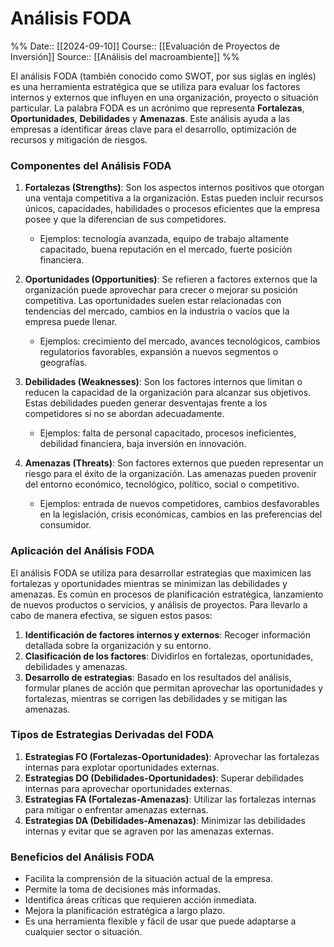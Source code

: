 # Análisis FODA

%%
Date:: [[2024-09-10]]
Course:: [[Evaluación de Proyectos de Inversión]]
Source:: [[Análisis del macroambiente]]
%%

El análisis FODA (también conocido como SWOT, por sus siglas en inglés) es una herramienta estratégica que se utiliza para evaluar los factores internos y externos que influyen en una organización, proyecto o situación particular. La palabra FODA es un acrónimo que representa **Fortalezas**, **Oportunidades**, **Debilidades** y **Amenazas**. Este análisis ayuda a las empresas a identificar áreas clave para el desarrollo, optimización de recursos y mitigación de riesgos.

### Componentes del Análisis FODA

1. **Fortalezas (Strengths)**: Son los aspectos internos positivos que otorgan una ventaja competitiva a la organización. Estas pueden incluir recursos únicos, capacidades, habilidades o procesos eficientes que la empresa posee y que la diferencian de sus competidores.
    - Ejemplos: tecnología avanzada, equipo de trabajo altamente capacitado, buena reputación en el mercado, fuerte posición financiera.
	
2. **Oportunidades (Opportunities)**: Se refieren a factores externos que la organización puede aprovechar para crecer o mejorar su posición competitiva. Las oportunidades suelen estar relacionadas con tendencias del mercado, cambios en la industria o vacíos que la empresa puede llenar.
    - Ejemplos: crecimiento del mercado, avances tecnológicos, cambios regulatorios favorables, expansión a nuevos segmentos o geografías.
	
3. **Debilidades (Weaknesses)**: Son los factores internos que limitan o reducen la capacidad de la organización para alcanzar sus objetivos. Estas debilidades pueden generar desventajas frente a los competidores si no se abordan adecuadamente.
    - Ejemplos: falta de personal capacitado, procesos ineficientes, debilidad financiera, baja inversión en innovación.
	
4. **Amenazas (Threats)**: Son factores externos que pueden representar un riesgo para el éxito de la organización. Las amenazas pueden provenir del entorno económico, tecnológico, político, social o competitivo.
    - Ejemplos: entrada de nuevos competidores, cambios desfavorables en la legislación, crisis económicas, cambios en las preferencias del consumidor.

### Aplicación del Análisis FODA

El análisis FODA se utiliza para desarrollar estrategias que maximicen las fortalezas y oportunidades mientras se minimizan las debilidades y amenazas. Es común en procesos de planificación estratégica, lanzamiento de nuevos productos o servicios, y análisis de proyectos. Para llevarlo a cabo de manera efectiva, se siguen estos pasos:

1. **Identificación de factores internos y externos**: Recoger información detallada sobre la organización y su entorno.
2. **Clasificación de los factores**: Dividirlos en fortalezas, oportunidades, debilidades y amenazas.
3. **Desarrollo de estrategias**: Basado en los resultados del análisis, formular planes de acción que permitan aprovechar las oportunidades y fortalezas, mientras se corrigen las debilidades y se mitigan las amenazas.

### Tipos de Estrategias Derivadas del FODA

1. **Estrategias FO (Fortalezas-Oportunidades)**: Aprovechar las fortalezas internas para explotar oportunidades externas.
2. **Estrategias DO (Debilidades-Oportunidades)**: Superar debilidades internas para aprovechar oportunidades externas.
3. **Estrategias FA (Fortalezas-Amenazas)**: Utilizar las fortalezas internas para mitigar o enfrentar amenazas externas.
4. **Estrategias DA (Debilidades-Amenazas)**: Minimizar las debilidades internas y evitar que se agraven por las amenazas externas.

### Beneficios del Análisis FODA

- Facilita la comprensión de la situación actual de la empresa.
- Permite la toma de decisiones más informadas.
- Identifica áreas críticas que requieren acción inmediata.
- Mejora la planificación estratégica a largo plazo.
- Es una herramienta flexible y fácil de usar que puede adaptarse a cualquier sector o situación.

